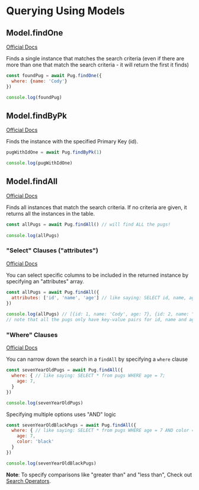 # Querying Using Models

## Model.findOne
[Official Docs](http://docs.sequelizejs.com/manual/tutorial/models-usage.html#-find-search-for-one-specific-element-in-the-database)

Finds a single instance that matches the search criteria (even if there are more than one that match the search criteria - it will return the first it finds)

```javascript
const foundPug = await Pug.findOne({
  where: {name: 'Cody'}
})

console.log(foundPug)

```

## Model.findByPk
[Official Docs](http://docs.sequelizejs.com/manual/tutorial/models-usage.html#-find-search-for-one-specific-element-in-the-database)

Finds the instance with the specified Primary Key (id).

```javascript
pugWithIdOne = await Pug.findByPk(1)

console.log(pugWithIdOne)
```
## Model.findAll
[Official Docs](http://docs.sequelizejs.com/manual/tutorial/models-usage.html#-findall-search-for-multiple-elements-in-the-database)

Finds all instances that match the search criteria. If no criteria are given, it returns all the instances in the table.

```javascript
const allPugs = await Pug.findAll() // will find ALL the pugs!
  
console.log(allPugs)  
```

### "Select" Clauses ("attributes")
[Official Docs](http://docs.sequelizejs.com/manual/tutorial/querying.html#attributes)

You can select specific columns to be included in the returned instance by specifying an "attributes" array.

```javascript
const allPugs = await Pug.findAll({
  attributes: ['id', 'name', 'age'] // like saying: SELECT id, name, age from pugs;
})
  
console.log(allPugs) // [{id: 1, name: 'Cody', age: 7}, {id: 2, name: "Murphy", age: 4}]
// note that all the pugs only have key-value pairs for id, name and age included

```

### "Where" Clauses
[Official Docs](http://docs.sequelizejs.com/manual/tutorial/querying.html#where)

You can narrow down the search in a `findAll` by specifying a `where` clause

```javascript
const sevenYearOldPugs = await Pug.findAll({
  where: { // like saying: SELECT * from pugs WHERE age = 7;
    age: 7,
  }
})

console.log(sevenYearOldPugs)
```

Specifying multiple options uses "AND" logic

```javascript
const sevenYearOldBlackPugs = await Pug.findAll({
  where: { // like saying: SELECT * from pugs WHERE age = 7 AND color = 'black';
    age: 7,
    color: 'black'
  }
})

console.log(sevenYearOldBlackPugs)

```

**Note**: To specify comparisons like "greater than" and "less than", Check out [Search Operators](/search-operators).
